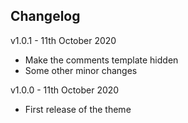 ## Changelog

v1.0.1 - 11th October 2020
- Make the comments template hidden 
- Some other minor changes

v1.0.0 - 11th October 2020
- First release of the theme

